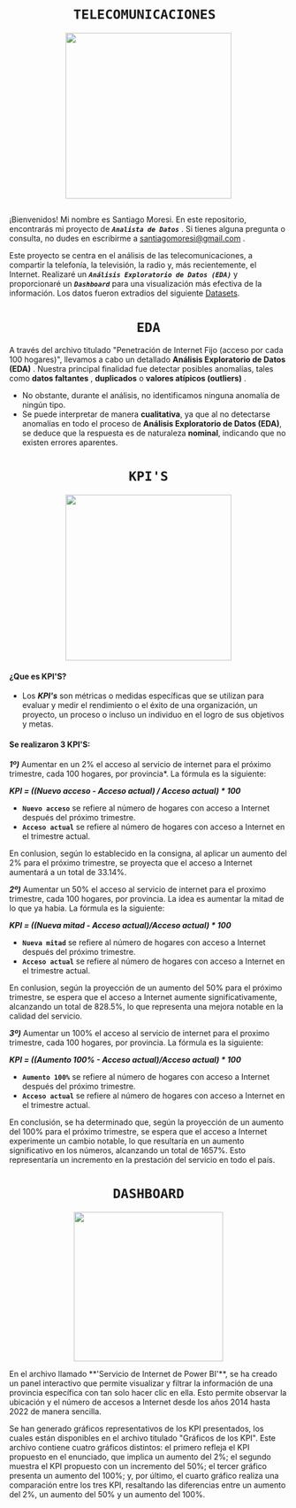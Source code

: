 # <h1 align="center">**`TELECOMUNICACIONES `**</h1>

<p align='center'>
<img src="https://www.poli.edu.co/sites/default/files/que-es-gerencia-de-proyectos-de-telecomunicaciones.jpg"  height=300>
<p>

## 


¡Bienvenidos! Mi nombre es Santiago Moresi. En este repositorio, encontrarás mi proyecto de  ***`Analista de Datos`*** . Si tienes alguna pregunta o consulta, no dudes en escribirme a santiagomoresi@gmail.com .

Este proyecto se centra en el análisis de las telecomunicaciones, a compartir la telefonía, la televisión, la radio y, más recientemente, el Internet. Realizaré un  ***`Análisis Exploratorio de Datos (EDA)`*** y proporcionaré un ***`Dashboard`*** para una visualización más efectiva de la información. Los datos fueron extradios del siguiente [Datasets](https://datosabiertos.enacom.gob.ar/dashboards/20000/acceso-a-internet/).

## <h1 align="center">**` EDA `**</h1>
A través del archivo titulado "Penetración de Internet Fijo (acceso por cada 100 hogares)", llevamos a cabo un detallado **Análisis Exploratorio de Datos (EDA)** . Nuestra principal finalidad fue detectar posibles anomalías, tales como **datos faltantes** , **duplicados** o **valores atípicos (outliers)** .
- No obstante, durante el análisis, no identificamos ninguna anomalía de ningún tipo.  
- Se puede interpretar de manera **cualitativa**, ya que al no detectarse anomalías en todo el proceso de **Análisis Exploratorio de Datos (EDA)**, se deduce que la respuesta es de naturaleza **nominal**, indicando que no existen errores aparentes.

## <h1 align="center">**` KPI'S `**</h1>
<p align='center'>
<img src="https://www.growthforce.com/hs-fs/hubfs/Best%20Labor%20KPIs%20for%20Service%20Businesses.jpeg?width=680&height=411&name=Best%20Labor%20KPIs%20for%20Service%20Businesses.jpeg"  height=300>
<p>

#### ¿Que es KPI'S?
 - Los ***KPI's*** son métricas o medidas específicas que se utilizan para evaluar y medir el rendimiento o el éxito de una organización, un proyecto, un proceso o incluso un individuo en el logro de sus objetivos y metas.

#### Se realizaron 3 KPI'S:

***1º)*** Aumentar en un 2% el acceso al servicio de internet para el próximo trimestre, cada 100 hogares, por provincia*.
La fórmula es la siguiente:

 ***KPI = ((Nuevo acceso - Acceso actual) / Acceso actual) * 100***

- **`Nuevo acceso`** se refiere al número de hogares con acceso a Internet después del próximo trimestre.
- **`Acceso actual`** se refiere al número de hogares con acceso a Internet en el trimestre actual.

En conlusion, según lo establecido en la consigna, al aplicar un aumento del 2% para el próximo trimestre, se proyecta que el acceso a Internet aumentará a un total de 33.14%.


***2º)*** Aumentar un 50% el acceso al servicio de internet para el proximo trimestre, cada 100 hogares, por provincia. La idea es aumentar la mitad de lo que ya habia. 
La fórmula es la siguiente:

***KPI = ((Nueva mitad - Acceso actual)/Acceso actual) * 100***

- **`Nueva mitad`** se refiere al número de hogares con acceso a Internet después del próximo trimestre.
- **`Acceso actual`**  se refiere al número de hogares con acceso a Internet en el trimestre actual.

En conlusion, según la proyección de un aumento del 50% para el próximo trimestre, se espera que el acceso a Internet aumente significativamente, alcanzando un total de 828.5%, lo que representa una mejora notable en la calidad del servicio.


***3º)*** Aumentar un 100% el acceso al servicio de internet para el proximo trimestre, cada 100 hogares, por provincia. 
La fórmula es la siguiente:

***KPI = ((Aumento 100% - Acceso actual)/Acceso actual) * 100***

- **`Aumento 100%`** se refiere al número de hogares con acceso a Internet después del próximo trimestre.
- **`Acceso actual`**  se refiere al número de hogares con acceso a Internet en el trimestre actual.

En conclusión, se ha determinado que, según la proyección de un aumento del 100% para el próximo trimestre, se espera que el acceso a Internet experimente un cambio notable, lo que resultaría en un aumento significativo en los números, alcanzando un total de 1657%. Esto representaría un incremento en la prestación del servicio en todo el país.

## <h1 align="center">**` DASHBOARD `**</h1>

<p align='center'>
<img src="https://bs-uploads.toptal.io/blackfish-uploads/components/blog_post_page/content/cover_image_file/cover_image/688227/retina_1708x683_cover-0823-DashboardDesign-Dan-Newsletter-4b673291c44139549875f88c8c1c9a60.png"  height=270>
<p>
En el archivo llamado **'Servicio de Internet de Power BI'**, se ha creado un panel interactivo que permite visualizar y filtrar la información de una provincia específica con tan solo hacer clic en ella. Esto permite observar la ubicación y el número de accesos a Internet desde los años 2014 hasta 2022 de manera sencilla.

Se han generado gráficos representativos de los KPI presentados, los cuales están disponibles en el archivo titulado "Gráficos de los KPI". Este archivo contiene cuatro gráficos distintos: el primero refleja el KPI propuesto en el enunciado, que implica un aumento del 2%; el segundo muestra el KPI propuesto con un incremento del 50%; el tercer gráfico presenta un aumento del 100%; y, por último, el cuarto gráfico realiza una comparación entre los tres KPI, resaltando las diferencias entre un aumento del 2%, un aumento del 50% y un aumento del 100%.


##


